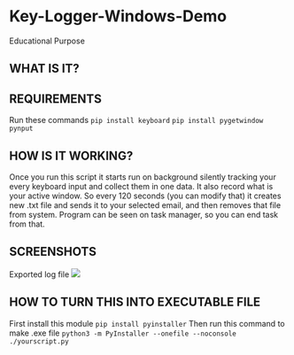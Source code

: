 # Key-Logger-Windows-Demo
Educational Purpose

## WHAT IS IT?

## REQUIREMENTS
Run these commands
`pip install keyboard`
`pip install pygetwindow pynput`

## HOW IS IT WORKING?
Once you run this script it starts run on background silently tracking your every keyboard input and collect them in one data. It also record what is your active window.
So every 120 seconds (you can modify that) it creates new .txt file and sends it to your selected email, and then removes that file from system.
Program can be seen on task manager, so you can end task from that.

## SCREENSHOTS
Exported log file
![](https://github.com/khalafnasirov/Media-of-Repositories/blob/82ec63e4c884e01207cbe092d5a3b2eddf7a717c/Key-Logger/Screenshot%202023-11-07%20100417.png)

## HOW TO TURN THIS INTO EXECUTABLE FILE
First install this module
`pip install pyinstaller`
Then run this command to make .exe file
`python3 -m PyInstaller --onefile --noconsole ./yourscript.py`
